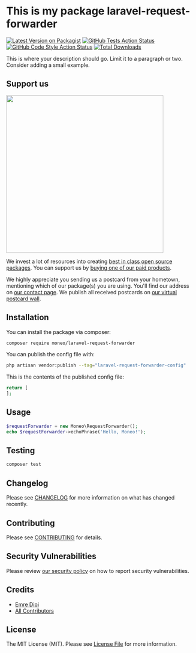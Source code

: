 # This is my package laravel-request-forwarder

[![Latest Version on Packagist](https://img.shields.io/packagist/v/moneo/laravel-request-forwarder.svg?style=flat-square)](https://packagist.org/packages/moneo/laravel-request-forwarder)
[![GitHub Tests Action Status](https://img.shields.io/github/actions/workflow/status/moneo/laravel-request-forwarder/run-tests.yml?branch=main&label=tests&style=flat-square)](https://github.com/moneo/laravel-request-forwarder/actions?query=workflow%3Arun-tests+branch%3Amain)
[![GitHub Code Style Action Status](https://img.shields.io/github/actions/workflow/status/moneo/laravel-request-forwarder/fix-php-code-style-issues.yml?branch=main&label=code%20style&style=flat-square)](https://github.com/moneo/laravel-request-forwarder/actions?query=workflow%3A"Fix+PHP+code+style+issues"+branch%3Amain)
[![Total Downloads](https://img.shields.io/packagist/dt/moneo/laravel-request-forwarder.svg?style=flat-square)](https://packagist.org/packages/moneo/laravel-request-forwarder)

This is where your description should go. Limit it to a paragraph or two. Consider adding a small example.

## Support us

[<img src="https://github-ads.s3.eu-central-1.amazonaws.com/laravel-request-forwarder.jpg?t=1" width="419px" />](https://spatie.be/github-ad-click/laravel-request-forwarder)

We invest a lot of resources into creating [best in class open source packages](https://spatie.be/open-source). You can support us by [buying one of our paid products](https://spatie.be/open-source/support-us).

We highly appreciate you sending us a postcard from your hometown, mentioning which of our package(s) you are using. You'll find our address on [our contact page](https://spatie.be/about-us). We publish all received postcards on [our virtual postcard wall](https://spatie.be/open-source/postcards).

## Installation

You can install the package via composer:

```bash
composer require moneo/laravel-request-forwarder
```

You can publish the config file with:

```bash
php artisan vendor:publish --tag="laravel-request-forwarder-config"
```

This is the contents of the published config file:

```php
return [
];
```

## Usage

```php
$requestForwarder = new Moneo\RequestForwarder();
echo $requestForwarder->echoPhrase('Hello, Moneo!');
```

## Testing

```bash
composer test
```

## Changelog

Please see [CHANGELOG](CHANGELOG.md) for more information on what has changed recently.

## Contributing

Please see [CONTRIBUTING](CONTRIBUTING.md) for details.

## Security Vulnerabilities

Please review [our security policy](../../security/policy) on how to report security vulnerabilities.

## Credits

- [Emre Dipi](https://github.com/emredipi)
- [All Contributors](../../contributors)

## License

The MIT License (MIT). Please see [License File](LICENSE.md) for more information.
